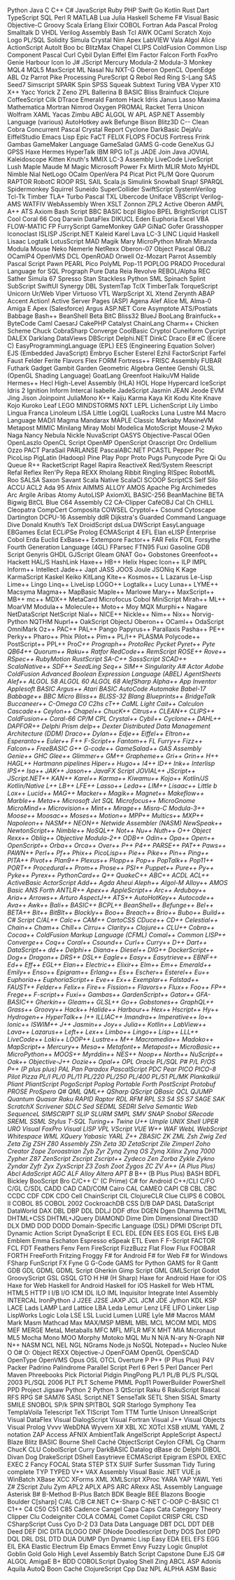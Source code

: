 Python
Java
C
C++
C#
JavaScript
Ruby
PHP
Swift
Go
Kotlin
Rust
Dart
TypeScript
SQL
Perl
R
MATLAB
Lua
Julia
Haskell
Scheme
F#
Visual Basic
Objective-C
Groovy
Scala
Erlang
Elixir
COBOL
Fortran
Ada
Pascal
Prolog
Smalltalk
D
VHDL
Verilog
Assembly
Bash
Tcl
AWK
OCaml
Scratch
Xojo
Logo
PL/SQL
Solidity
Simula
Crystal
Nim
Apex
LabVIEW
Vala
Algol
Alice
ActionScript
AutoIt
Boo
bc
BlitzMax
Chapel
CLIPS
ColdFusion
Common Lisp
Component Pascal
Curl
Cybil
Dylan
Eiffel
Elm
Factor
Falcon
Forth
FoxPro
Genie
Harbour
Icon
Io
J#
JScript
Mercury
Modula-2
Modula-3
Monkey
MQL4
MQL5
MaxScript
ML
Nasal
Nu
NXT-G
Oberon
OpenCL
OpenEdge ABL
Oz
Parrot
Pike
Processing
PureScript
Q
Rebol
Red
Ring
S-Lang
SAS
Seed7
Simscript
SPARK
Spin
SPSS
Squeak
Subtext
Turing
VBA
Vyper
X10
X++
Yacc
Yorick
Z
Zeno
ZPL
Ballerina
B
BASIC
Bliss
Brainfuck
Clojure
CoffeeScript
Cilk
DTrace
Emerald
Fantom
Hack
Idris
Janus
Lasso
Maxima
Mathematica
Mortran
Nimrod
Oxygen
PROMAL
Racket
Terra
Unicon
Wolfram
XAML
Yacas
Zimbu
ABC
ALGOL W
APL
ASP.NET
Assembly Language (various)
AutoHotkey
awk
Befunge
Bison
Blitz3D
C--
Clean
Cobra
Concurrent Pascal
Crystal Report
Cyclone
DarkBasic
DejaVu
EiffelStudio
Emacs Lisp
Epic
FaCT
FELIX
FLOPS
FOCUS
Fortress
Frink
Gambas
GameMaker Language
GameSalad
GAMS
G-code
GeneXus
GJ
GPSS
Haxe
Hermes
HyperTalk
IBM RPG
IoT.js
JADE
Join Java
JOVIAL
Kaleidoscope
Kitten
Knuth's MMIX
LC-3 Assembly
LiveCode
LiveScript
Lush
Maple
Maude
M
Magic
Microsoft Power Fx
Mirth
MLIR
Moto
MyHDL
Nimble
Nial
NetLogo
OCalm
OpenVera
P4
Picat
Pict
PL/M
Qore
Quorum
RAPTOR
RobotC
ROOP
RSL
SAIL
Scala.js
Simulink
Snowball
Snap!
SPARQL
Spidermonkey
Squirrel
Suneido
SuperCollider
SwiftScript
SystemVerilog
Tcl-Tk
Timber
TLA+
Turbo Pascal
TXL
Ubercode
Uniface
VBScript
Verilog-AMS
WATFIV
WebAssembly
Wren
XSLT
Zonnon
ZPL2
Active Oberon
AMPL
A++
ATS
Axiom
Bash Script
BBC BASIC
bcpl
Bigloo
BPEL
BrightScript
CLIST
Cool
Coral 66
Coq
Darwin
DataFlex
DIKUCL
Eden
Euphoria
Excel VBA
FLOW-MATIC
FP
FurryScript
GameMonkey
GAP
GiNaC
Gofer
Grasshopper
Iconoclast
ISLISP
JScript.NET
Kaleid
Karel
Lava
LC-3
LINC
Liquid Haskell
Lisaac
Logtalk
LotusScript
MAD
Magik
Mary
MicroPython
Mirah
Miranda
Modula
Mouse
Neko
Nemerle
NetRexx
Oberon-07
Object Pascal
OBJ2
OCamlP4
OpenVMS DCL
OpenROAD
Orwell
Oz-Mozart
Parrot Assembly
Pascal Script
Pawn
PEARL
Pico
PolyML
Pop-11
POPLOG
PRADO
Procedural Language for SQL
Prograph
Pure Data
Reia
Revolve
REBOL/Alpha
REC
Sather
Simula 67
Spresso
Stan
Stackless Python
SML
Spinach
Splint
SubScript
SwiftUI
Synergy DBL
SystemTap
TclX
TimberTalk
TorqueScript
Unicorn
Ur/Web
Viper
Virtuoso
VTL
WarpScript
XL
Xtend
Zerynth
ABAP
Accent
Action!
Active Server Pages (ASP)
Agena
Alef
Alice ML
Alma-0
Amiga E
Apex (Salesforce)
Argus
ASP.NET Core
Asymptote
ATS/Postiats
Babbage
Bash++
BeanShell
Beta
BitC
Bliss32
BlueJ
BooLang
Brainfuck++
ByteCode
Caml
CaesarJ
CakePHP
Catalyst
ChainLang
Charm++
Chicken Scheme
Chuck
CobraSharp
Converge
CoolBasic
Cryptol
Cuneiform
Cycript
DALEX
Darklang
DataViews
DBScript
Delphi.NET
DinkC
Draco
E#
eC (Ecere C)
EasyProgrammingLanguage (EPL)
EES (Engineering Equation Solver)
EJS (Embedded JavaScript)
Embryo
Escher
Esterel
Ezhil
FactorScript
Farfel
Faust
Felder
Ferite
Flavors
Flex
FORM
Fortress++
FRISC Assembly
FUBAR
Futhark
Gadget
Gambit
Garden
Geometric Algebra
Gentee
Genshi
GLSL (OpenGL Shading Language)
GoatLang
Greenfoot
HaikuVM
Halide
Hermes++
Hecl
High-Level Assembly (HLA)
HOL
Hope
Hypercard
IceScript
Idris 2
Ignition
Inform
Intercal
Isabelle
JadeScript
Jasmin
JEAN
Jeode EVM
Jing
Jison
Joinpoint
JuliaMono
K++
Kaiju
Karma
Kaya
Kit
Kodu
Kite
Knave
Kojo
Kuroko
Leaf
LEGO MINDSTORMS NXT
LEPL
LichenScript
Lily
Limbo
Lingua Franca
Linoleum
LISA
Little
LogiQL
LuaRocks
Luna
Lustre
M4 Macro Language
MAD/I
Magma
Mandarax
MAPLE Classic
Markaby
MaxineVM
Metapost
MIMIC
Minilang
Miray
Mobl
Modelica
MotoScript
Mouse-2
Myko
Naga
Nancy
Nebula
Nickle
NuvaScript
OASYS
Objective-Pascal
OGen
OpenLaszlo
OpenCL Script
OpenMP
OpenScript
Orascript
Orc
Ordellium
Ozzo
PACT
ParaSail
PARLANSE
PascalABC.NET
PCASTL
Pepper
Pic
PicoLisp
PigLatin (Hadoop)
Pine
Play
Popr
Proto
Pugs
Punycode
Pyre
Qi
Qu
Queue
R++
RacketScript
Ragel
Rapira
ReactiveX
Red/System
Reescript
Refal
Reflex
Ren'Py
Repa
REXX
Rholang
Ribbit
Ringling
RISpec
RobotML
Roo
SALSA
Saxon
Savant
Scala Native
ScalaCl
SCOOP
ScriptCS
Self
Silo
ACCU
ACL2
Ada 95
Afnix
AIMMS
ALLOY
AMOS
Apache Pig
Archimedes
Arc
Argile
Aribas
Atomy
AutoLISP
AxiomXL
BASIC-256
BeanMachine
BETA
Bigwig
BitCL
Blue
C64 Assembly
C2
CA-Clipper
CaféOBJ
Cal
Ch
CHILL
Cleopatra
CompCert
Composita
COWSEL
Cryptol++
Csound
Cytoscape
Dartington
DCPU-16 Assembly
ddR
Dijkstra's Guarded Command Language
Dive
Donald Knuth’s TeX
DroidScript
dsLua
DWScript
EasyLanguage
EBGames
Eclat
ECLiPSe Prolog
ECMAScript 4
EFL
Elan
eLISP
Enterprise Cobol
Erda
Euclid
ExBase++
Extempore
Factor++
FAR
Felix
FOIL
Forsythe
Fourth Generation Language (4GL)
FParsec
FTN95
Fuxi
Gasoline
GDB Script
Genyris
GHDL
GJScript
Gleam
GNAT
Go+
Gobstones
Greenfoot++
Hackett
HAL/S
HashLink
Haxe++
HB++
Helix
Hspec
Icon++
ILP
IMPL
Inform++
Intellect
Jade++
Japt
JASS
JOOS
Joule
JSONiq
K
Kage
KarmaScript
Kaskel
Keiko
KitLang
Kite++
Kosmos++
L
Lazarus
Le-Lisp
Lime++
Lingo
Linq++
LiveLisp
LOGO++
Logtalk++
Lucy
Luna++
LYME++
Macsyma
Magma++
MapBasic
Maple++
Marlowe
Mary++
MaxScript++
MB++
mc++
MDX++
MetaCard
Microfocus Cobol
MiniScript
Mirah++
ML++
MoarVM
Modula++
Molecule++
Moto++
Moy
MQX
Murphi++
Nagare
NetDataScript
NetScript
Nial++
NICE++
Nickle++
Nim++
Nix++
Norvig-Python
NQTHM
Nuprl++
OakScript
ObjectJ
Oberon++
OCaml++
OdaScript
OmniMark
Oz++
PAC++
PAL++
Pango
Papyrus++
Parallaxis
Pasha++
PE++
Perky++
Pharo++
Phix
Pilot++
Pim++
PL/I++
PLASMA
Polycode++
PostScript++
PPL++
Pro*C++
Prograph++
ProtoRec
Pycket
Pyret++
Pyte
QB64++
Quorum++
Raku++
Ratfor
RedCode++
RemScript
ROSE++
Rove++
RSpec++
RubyMotion
RustScript
SA-C++
SassScript
SCAD++
ScalaNative++
SDF++
SeedLing
Seq++
SIM++
Singularity
A#
Actor
Adobe ColdFusion
Advanced Boolean Expression Language (ABEL)
AgentSheets
Alef++
ALGOL 58
ALGOL 60
ALGOL 68
AlefSharp
Alpha++
App Inventor
Applesoft BASIC
Argus++
Atari BASIC
AutoCode
Automake
Babel-17
Babbage++
BBC Micro
Bliss++
BLISS-32
Blang
Blueprints++
BridgeTalk
Buccaneer++
C-Omega
C0
C2hs
cT++
CaML Light
Cait++
Calculon
Cascade++
Ceylon++
Chapel++
ChucK++
Citrus++
CLEAN++
CLIPS++
ColdFusion++
Coral-66
CP/M
CPL
Crystal++
Cybil++
Cyclone++
DAHL++
DAPFOR++
Delphi Prism
delp++
Dexter
Distributed Data Management Architecture (DDM)
Draco++
Dylan++
Edje++
Eiffel++
Eltron++
Esperanto++
Euler++
F++
F-Script++
Fantom++
FL
Furry++
Fizz++
Falcon++
FreeBASIC
G++
G-code++
GameSalad++
GAS Assembly
Genie++
GHC
Glee++
Glimmer++
GM++
Grapheme++
Gri++
Grin++
H++
HAGL++
Hartmann pipelines
Hiper++
Hugo++
I4++
ID++
Ink++
Interlisp
IPS++
Isa++
JAK++
Jason++
JavaFX Script
JOVIAL++
JScript++
JScript.NET++
KAN++
Karel++
Karma++
Kiwamu++
Kojo++
Kotlin/JS
Kotlin/Native
L++
LB++
LFE++
Lasso++
Leda++
LIM++
Lisaac++
Little b
Lox++
Lucid++
MAG++
Macker++
Magik++
Magnet++
Makeflow++
Marble++
Meta++
Microsoft Jet SQL
Microfocus++
MicroGnome
MicroMind++
Microvision++
Mint++
Mirage++
Misra-C
Modula-3++
Moose++
Moosac++
Moses++
Motion++
MPP++
Multics++
MXP++
Napoleon++
NASM++
NEON++
Netwide Assembler (NASM)
NewSpeak++
NewtonScript++
Nimble++
NoSQL++
Not++
Nu++
Nuth++
O++
Object Rexx++
Obliq++
Objective Modula-2++
ODB++
Odin++
Opa++
Open++
OpenScript++
Orba++
Orca++
Over++
P++
P4++
PARSE++
PAT++
Paws++
PAWN++
Perl++
Pf++
Phix++
PicoLisp++
Pie++
Pike++
Pin++
Ping++
PITA++
Pivot++
Plan9++
Plexus++
Plopp++
Pop++
PopTalk++
Pop11++
PORT++
Procedural++
Prom++
Prose++
PSI++
Puppet++
Pure++
Py++
Pyke++
Pyrex++
PythonCard++
Q++
QuakeC++
ABC++
ACDL
ACL++
ActiveBasic
ActorScript
Add++
Agda
Aheui
Aleph++
Algol-M
Alloy++
AMOS Basic
ANS Forth
ANTLR++
Apex++
AppleScript++
Arc++
Arduboy++
Aria++
Arrows++
Arturo
AspectJ++
ATS++
AutoHotKey++
Autocode++
Ava++
Awk++
Bali++
BASIC++
BCPL++
BeanShell++
Befunge++
Bel++
BETA++
Bit++
BitBlt++
Blockly++
Boo++
Breach++
Brio++
Bubo++
Build++
C# Script
C/AL++
Calc++
CAM++
CartoCSS
CDuce++
CD++
Celestial++
Chain++
Cham++
Chill++
Cirru++
Clarity++
Clojure++
CLU++
Cobra++
Cocoa++
ColdFusion Markup Language (CFML)
Comal++
Common LISP++
Converge++
Coq++
Coral++
Csound++
Curl++
Curry++
D++
Dart++
DataScript++
dd++
Delphi++
Diana++
Diesel++
DIG++
DockerScript++
Dog++
Dragon++
DRS++
DSL++
Eagle++
Easy++
Easytrieve++
EBNF++
Ed++
Eff++
EGL++
Elan++
Electric++
Elixir++
Elm++
Em++
Emerald++
Emily++
Enso++
Epigram++
Erlang++
Es++
Escher++
Esterel++
Eu++
Euphoria++
EuphoriaScript++
Eve++
Ex++
Exemplar++
Falstad++
FAUST++
Felder++
Felix++
Fire++
Fission++
Flavors++
Flux++
Foo++
FP++
Frege++
F-script++
Fuxi++
Gambas++
GardenScript++
Gator++
GFA-BASIC++
Gherkin++
Gleam++
GLSL++
Go++
Gobstones++
GraphQL++
Grass++
Groovy++
Hack++
Halide++
Harbour++
Hex++
Hscript++
Hy++
Hydrogen++
HyperTalk++
I++
ILLIAC++
Imandra++
Imperative++
Io++
Ionic++
ISWIM++
J++
Jasmin++
Joy++
Julia++
Kotlin++
LabView++
Lava++
Lazarus++
Left++
Lex++
Limbo++
Lingo++
Lisp++
LLL++
LiveCode++
Loki++
LOOP++
Lustre++
M++
Macromedia++
Madoko++
MapScript++
Mercury++
Mesa++
Metafont++
Metapost++
MicroBasic++
MicroPython++
MOOS++
Myrddin++
NES++
Noop++
North++
NuScript++
Oak++
Objective-J++
Oozie++
Opal++
OPL
Oracle PL/SQL
P#
P/L
P/OS
P++ (P plus plus)
PAL
Pan
Paradox
PascalScript
PDC
Pear
PICO
PICO-8
Pilot
Pizza
PL/I
PL/0
PL/11
PL/220
PL/250
PL/400
PL/51
PL/MK
Plankalkül
Pliant
PliantScript
PogoScript
Poplog
Portable Forth
PostScript
Protobuf
PROSE
ProSpero
Q#
QML
QML++
QSharp
QScript
QBasic
QCL
QJUMP
Quantum
Quasar
Raku
RAPID
Raptor
RDL
RFM
RPL
S3
S4
S5
S7
SAGE
SAK
ScratchX
Scrivener
SDLC
Sed
SEDML
SEDRI
Selva
Semantic Web
SequenceL
SIMSCRIPT
SLIP
SLURM
SMPL
SMV
SNAP
Snobol
SRecode
SREML
SSML
Stylus
T-SQL
Turing++
Twine
U++
Umple
UNIX Shell
UPER
URO
Visual FoxPro
Visual LISP
VPL
VScript
VUE
W++
WAF
WebL
WebScript
Whitespace
WML
XQuery
Yabasic
YARL
Z++
ZBASIC
ZK
ZML
Zsh
Zwig
Zed
Zeta
Zig
ZSH
Z80 Assembly
ZSh
Zeta 3D
ZetaScript
Zile
Zimperl
Zoho Creator
Zope
Zoroastrian
Zyb
Zyr
Zynq
Zynq OS
Zynq Xilinx
Zynq 7000
Zypher
Z87
ZenScript
Zscript
Zscript++
Zydeco
Zen
Zorba
Zykle
Zykno
Zyndar
Zyfr
Zyx
ZyxScript
Z3
Zosh
Zoot
Zygos
ZC
ZV
A++ (A Plus Plus)
Abcl
AdaScript
AGC
ALF
Alloy
Altera
APT
B*
B++ (B Plus Plus)
BASH
BDFL
Bickley
BooScript
Bro
C/C++
C' (C Prime)
C# for Android
C++/CLI
C/FO
C/GL
C/SDL
CADD
CAD
CAD/COM
Cairo
CAL
CAMEO
CAPI
CB
CBL
CBC
CCDC
CDF
CDK
CDO
Cell
ChainScript
CIL
ClojureCLR
Clue
CLIPS 6
COBOL II
COBOL 85
COBOL 2002
CockroachDB
CSS
D/B
DAP
DASL
DataScript
DataWorld
DAX
DBL
DBP
DDL
DDLJ
DDF
dfox
DGEN
Dgen
Dhamma
DHTML
DHTML+CSS
DHTML+JQuery
DIAMOND
Dime
Dim
Dimensional
Direct3D
DLX
DMD
DOD
DODD
Domain-Specific Language (DSL)
DPMI
DScript
DTL
Dynamic Action Script
DynaScript
E
ECL
EDL
EDN
EES
EGS
EGL
EHS
EJB
Emblem
Emma
Eschaton
Espresso
eSpeak
ETL
Even
F
F-Script
FACTOR
FCL
FDT
Feathers
Fenv
Fern
FireScript
FizzBuzz
Flat
Flow
Flux
FOOBAR
FORTH
FreeForth
Fritzing
Froggy
F# for Android
F# for Web
F# for Windows
FSharp
FunScript
FX
Fyne
G
G-Code
GAMS for Python
GAMS for R
Gantt
GDB
GDL
GDML
GDML Script
Gherkin
Gimp Script
GML
GMLScript
Godot
GroovyScript
GSL
GSQL
GTO
H
H# (H Sharp)
Haxe for Android
Haxe for iOS
Haxe for Web
Haskell for Android
Haskell for iOS
Haskell for Web
HTML
HTML5
HTTP
I
I/B
I/O
ICM
IDL
ILO
IML
Inquisitor
Integrate
Intel Assembly
INTERCAL
IronPython
J
J2EE
J2SE
JAXP
JCL
JCM
JDE
Jython
KDL
KSP
LACE
Lads
LAMP
Lard
Lattice
LBA
Leda
Lemur
Lenz
LFE
LIFO
Linker
Lisp
LispWorks
Logic
Lola
LSE
LSL
Lucid
Lumen
LURE
Lyle
M#
Macros
MAM
Mark
Masm
Mathcad
Max
MAX/MSP
MBML
MBL
MCL
MCOM
MDL
MDS
MEF
MERGE
MetaL
Metaballs
MFC
MFL
MFLR
MFX
MHT
MIA
Micronaut
ML5
Mocha
Mono
MOO
Morphy
Motoko
MQL
Mu
N
N/A
N-ary
N-Graph
N#
N++
NASM
NCL
NEL
NGL
NGrams
Node.js
NoSQL
Notepad++
Nucleo
Nuke
O
O#
O:
Object REXX
Objective-J
OpenFOAM
OpenGL
OpenSCAD
OpenType
OpenVMS
Opus
OSL
OTCL
Overture
P
P++ (P Plus Plus)
P4V
Packer
Padrino
Palindrome
Parallel Script
Perl 6
Perl 5
Perl Dancer
Perl Maven
Phreebooks
Pick
Pictorial
Pidgin
PingPong
PL/1
PL/B
PL/S
PL/SQL 2003
PL/SQL 2006
PLT
PLT Scheme
PMML
Pop11
PowerBuilder
PowerShell
PPD
Project Jigsaw
Python 2
Python 3
QtScript
Raku 6
RakuScript
Rascal
RFS
RPG
S#
SAM76
SASL
Script.NET
SenseTalk
SETL
Shen
SISAL
Smarty
SMILE
SNOBOL
SP/k
SPIN
SPITBOL
SQR
Starlogo
Symphony
Tea
TemplaVoila
Telescript
TeX
TIScript
Tom
TTM
Turtle
Unison
UnrealScript
Visual DataFlex
Visual DialogScript
Visual Fortran
Visual J++
Visual Objects
Visual Prolog
Vvvv
WebDNA
Wyvern
X#
XBL
XC
XOTcl
XSB
xtUML
YAML
Z notation
ZAP
Access
AFNIX
AmbientTalk
AngelScript
AppleScript
AspectJ
Blaze
Blitz BASIC
Bourne Shell
Caché ObjectScript
Ceylon
CFML
Cg
Charm
ChucK
CLU
CobolScript
Curry
DarkBASIC
Datalog
dBase
dc
Delphi
DIBOL
Divan
Dog
DrakeScript
DShell
Easytrieve
ECMAScript
Epigram
ESPOL
EXEC
EXEC 2
Fancy
FOCAL
Stata
STEP
STX
SUIF
Surfer
Sussman
Tidy
Turing complete
TYP
TYPED
V++
VAX Assembly
Visual Basic .NET
VUE.js
WinBatch
XBase
XCC
XForms
XML
XMLScript
XProc
YARA
YAP
YAWL
Yeti
Z#
ZScript
Zulu
Zym
APL2
APLX
APS
ARC
ARexx
ASL
Assembly Language
Asterisk
B#
B-Method
B-Plus
Batch
BDK
Beagle
BEE
Blazons
Boogie
Boulder
C[sharp]
C/AL
C/B
C#.NET
C*-Sharp
C-NET
C-OOP
C-BASIC
C1
C1++
C4
C50
C51
C85
Cadence
Cangel
Capa
Caps
Cata
Category Theory
Clipper
Clu
Codeigniter
COLA
COMAL
Comet
Copilot
CRISP
CRL
CSD
CSharpScript
Cuss
Cyo
D-2
D3
Data
Data Language
DBT
DCL
DDT
DEB
Deed
DEF
DIC
DITA
DLOGO
DNF
DNode
Doodlescript
Dotty
DOS
Dot
DPD
DQL
DRL
DSL
DTD
DUA
DUMP
Dyn
Dynamic Lisp
Easy
EDA
EEL
EFS
EGG
EIL
EKA
Elastic
Electrum
Elp
Emacs
Emmet
Envy
Fuzzy Logic
Gnuplot
Goblin
Gold
Golo
High Level Assembly
Batch Script
Capstone
Dune
EJS
G#
ALGOL
AmigaE
B+
BDD
COBOLScript
Dyalog
Shell
Zing
ABCL
ASP
Adonis
Aquila
AutoQ
Boon
Caché
ClojureScript
Cpp
Daz
NPL
ALPHA
ASM
Basic
